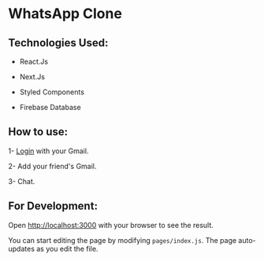 # WhatsApp Clone

## Technologies Used:

- React.Js

- Next.Js

- Styled Components

- Firebase Database

## How to use:

1- [Login](https://whatsapp-swart.vercel.app) with your Gmail.

2- Add your friend's Gmail.

3- Chat.

## For Development:

Open [http://localhost:3000](http://localhost:3000) with your browser to see the result.

You can start editing the page by modifying `pages/index.js`. The page auto-updates as you edit the file.


